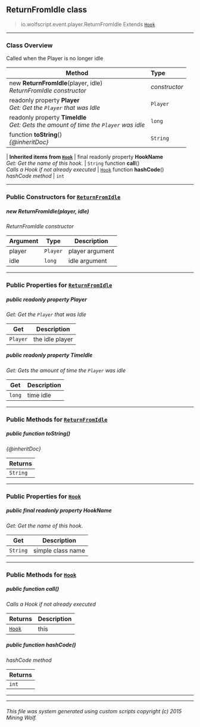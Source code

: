 ## ReturnFromIdle __class__

>io.wolfscript.event.player.ReturnFromIdle
>Extends [`Hook`](../../hook/Hook.md)

---

### Class Overview

Called when the Player is no longer idle

Method | Type   
--- | :--- 
new __ReturnFromIdle__(player, idle) <br> _ReturnFromIdle constructor_ | _constructor_
 readonly property __Player__ <br> _Get: Get the `Player` that was Idle_ | `Player`
 readonly property __TimeIdle__ <br> _Get: Gets the amount of time the `Player` was idle_ | `long`
 function __toString__() <br> _{@inheritDoc}_ | `String`
 |
__Inherited items from [`Hook`](../../hook/Hook.md)__ |
final readonly property __HookName__ <br> _Get: Get the name of this hook._ | `String`
 function __call__() <br> _Calls a Hook if not already executed_ | [`Hook`](../../hook/Hook.md)
 function __hashCode__() <br> _hashCode method_ | `int`





---

### Public Constructors for [`ReturnFromIdle`](ReturnFromIdle.md)

##### <a id='returnfromidle'></a>new __ReturnFromIdle__(player, idle) 

_ReturnFromIdle constructor_

Argument | Type | Description  
--- | --- | --- 
player | `Player` | player argument
idle | `long` | idle argument

---

### Public Properties for [`ReturnFromIdle`](ReturnFromIdle.md)

##### <a id='player'></a>public  readonly property __Player__

_Get: Get the `Player` that was Idle_

Get | Description
--- | --- 
`Player` | the idle player



##### <a id='timeidle'></a>public  readonly property __TimeIdle__

_Get: Gets the amount of time the `Player` was idle_

Get | Description
--- | --- 
`long` | time idle



---

### Public Methods for [`ReturnFromIdle`](ReturnFromIdle.md)

##### <a id='tostring'></a>public  function __toString__()

_{@inheritDoc}_

Returns | 
--- | 
`String` |


---

### Public Properties for [`Hook`](../../hook/Hook.md)

##### <a id='hookname'></a>public final readonly property __HookName__

_Get: Get the name of this hook._

Get | Description
--- | --- 
`String` | simple class name



---

### Public Methods for [`Hook`](../../hook/Hook.md)

##### <a id='call'></a>public  function __call__()

_Calls a Hook if not already executed_

Returns | Description
--- | --- 
[`Hook`](../../hook/Hook.md) | this


##### <a id='hashcode'></a>public  function __hashCode__()

_hashCode method_

Returns | 
--- | 
`int` |


---


---


###### This file was system generated using custom scripts copyright (c) 2015 Mining Wolf.
	

